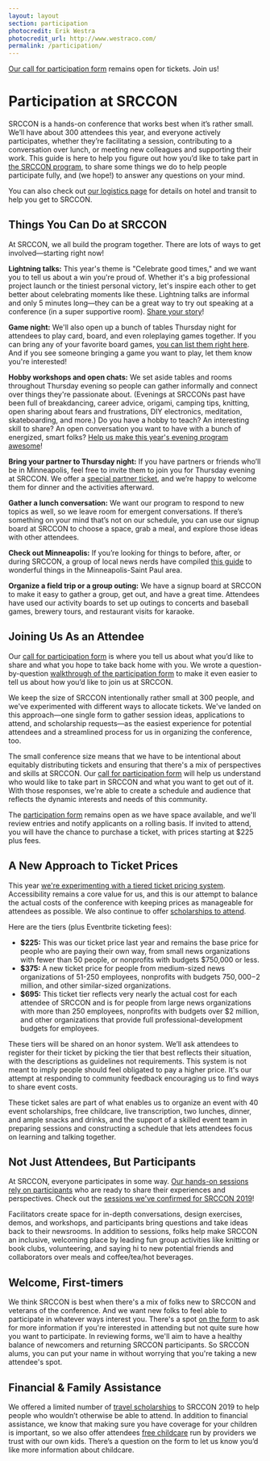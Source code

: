 ```yaml
---
layout: layout
section: participation
photocredit: Erik Westra
photocredit_url: http://www.westraco.com/
permalink: /participation/
---
```


<p class="big-lead"><a href="/participation/form/">Our call for participation form</a> remains open for tickets. Join us!</p>

# Participation at SRCCON

SRCCON is a hands-on conference that works best when it’s rather small. We’ll have about 300 attendees this year, and everyone actively participates, whether they’re facilitating a session, contributing to a conversation over lunch, or meeting new colleagues and supporting their work. This guide is here to help you figure out how you’d like to take part in [the SRCCON program](/program), to share some things we do to help people participate fully, and (we hope!) to answer any questions on your mind.

You can also check out [our logistics page](/logistics) for details on hotel and transit to help you get to SRCCON.

## Things You Can Do at SRCCON

At SRCCON, we all build the program together. There are lots of ways to get involved—starting right now!

**Lightning talks:** This year's theme is "Celebrate good times," and we want you to tell us about a win you're proud of. Whether it's a big professional project launch or the tiniest personal victory, let's inspire each other to get better about celebrating moments like these. Lightning talks are informal and only 5 minutes long—they can be a great way to try out speaking at a conference (in a super supportive room). [Share your story](https://docs.google.com/forms/d/e/1FAIpQLScUarPMJ2Ckz14sJfJ7JE5nJJBD6zPKCmRA_YkM2YU713hOxg/viewform)!

**Game night:** We'll also open up a bunch of tables Thursday night for attendees to play card, board, and even roleplaying games together. If you can bring any of your favorite board games, [you can list them right here](https://etherpad.opennews.org/p/2019-game-night). And if you see someone bringing a game you want to play, let them know you're interested!

**Hobby workshops and open chats:** We set aside tables and rooms throughout Thursday evening so people can gather informally and connect over things they're passionate about. (Evenings at SRCCONs past have been full of breakdancing, career advice, origami, camping tips, knitting, open sharing about fears and frustrations, DIY electronics, meditation, skateboarding, and more.) Do you have a hobby to teach? An interesting skill to share? An open conversation you want to have with a bunch of energized, smart folks? [Help us make this year's evening program awesome](https://docs.google.com/forms/d/e/1FAIpQLSdDTruyDOizKy-0j9ZDuwM0Bv1uMJI-lY0LWpxk_TmHfUZRAA/viewform)!

**Bring your partner to Thursday night:** If you have partners or friends who’ll be in Minneapolis, feel free to invite them to join you for Thursday evening at SRCCON. We offer a [special partner ticket](https://www.eventbrite.com/e/srccon-2019-tickets-61642701981?discount=partner), and we’re happy to welcome them for dinner and the activities afterward.

**Gather a lunch conversation:** We want our program to respond to new topics as well, so we leave room for emergent conversations. If there’s something on your mind that’s not on our schedule, you can use our signup board at SRCCON to choose a space, grab a meal, and explore those ideas with other attendees.

**Check out Minneapolis:** If you’re looking for things to before, after, or during SRCCON, a group of local news nerds have compiled [this guide](/local-guide) to wonderful things in the Minneapolis-Saint Paul area.

**Organize a field trip or a group outing:** We have a signup board at SRCCON to make it easy to gather a group, get out, and have a great time. Attendees have used our activity boards to set up outings to concerts and baseball games, brewery tours, and restaurant visits for karaoke.


## Joining Us As an Attendee

Our [call for participation form](/participation/form/) is where you tell us about what you’d like to share and what you hope to take back home with you. We wrote a question-by-question [walkthrough of the participation form](https://opennews.org/blog/srccon2019-participation-howto/) to make it even easier to tell us about how you’d like to join us at SRCCON.

We keep the size of SRCCON intentionally rather small at 300 people, and we've experimented with different ways to allocate tickets. We've landed on this approach—one single form to gather session ideas, applications to attend, and scholarship requests—as the easiest experience for potential attendees and a streamlined process for us in organizing the conference, too.

The small conference size means that we have to be intentional about equitably distributing tickets and ensuring that there's a mix of perspectives and skills at SRCCON. Our [call for participation form](/participation/form/) will help us understand who would like to take part in SRCCON and what you want to get out of it. With those responses, we're able to create a schedule and audience that reflects the dynamic interests and needs of this community.

The [participation form](/participation/form/) remains open as we have space available, and we'll review entries and notify applicants on a rolling basis. If invited to attend, you will have the chance to purchase a ticket, with prices starting at $225 plus fees.

## A New Approach to Ticket Prices

This year [we're experimenting with a tiered ticket pricing system](https://opennews.org/blog/srccon-2019-launch). Accessibility remains a core value for us, and this is our attempt to balance the actual costs of the conference with keeping prices as manageable for attendees as possible. We also continue to offer [scholarships to attend](/scholarships).

Here are the tiers (plus Eventbrite ticketing fees):

* **$225:** This was our ticket price last year and remains the base price for people who are paying their own way, from small news organizations with fewer than 50 people, or nonprofits with budgets $750,000 or less.
* **$375:** A new ticket price for people from medium-sized news organizations of 51-250 employees, nonprofits with budgets $750,000-$2 million, and other similar-sized organizations.
* **$695:** This ticket tier reflects very nearly the actual cost for each attendee of SRCCON and is for people from large news organizations with more than 250 employees, nonprofits with budgets over $2 million, and other organizations that provide full professional-development budgets for employees.

These tiers will be shared on an honor system. We’ll ask attendees to register for their ticket by picking the tier that best reflects their situation, with the descriptions as guidelines not requirements. This system is not meant to imply people should feel obligated to pay a higher price. It's our attempt at responding to community feedback encouraging us to find ways to share event costs.
 
These ticket sales are part of what enables us to organize an event with 40 event scholarships, free childcare, live transcription, two lunches, dinner, and ample snacks and drinks, and the support of a skilled event team in preparing sessions and constructing a schedule that lets attendees focus on learning and talking together. 

## Not Just Attendees, But Participants

At SRCCON, everyone participates in some way. [Our hands-on sessions rely on participants](/program) who are ready to share their experiences and perspectives. Check out the [sessions we've confirmed for SRCCON 2019](/sessions)!

Facilitators create space for in-depth conversations, design exercises, demos, and workshops, and participants bring questions and take ideas back to their newsrooms. In addition to sessions, folks help make SRCCON an inclusive, welcoming place by leading fun group activities like knitting or book clubs, volunteering, and saying hi to new potential friends and collaborators over meals and coffee/tea/hot beverages.

## Welcome, First-timers

We think SRCCON is best when there's a mix of folks new to SRCCON and veterans of the conference. And we want new folks to feel able to participate in whatever ways interest you. There's a spot [on the form](/participation/form/) to ask for more information if you're interested in attending but not quite sure how you want to participate. In reviewing forms, we'll aim to have a healthy balance of newcomers and returning SRCCON participants. So SRCCON alums, you can put your name in without worrying that you're taking a new attendee's spot.

## Financial & Family Assistance

We offered a limited number of [travel scholarships](/scholarships) to SRCCON 2019 to help people who wouldn’t otherwise be able to attend. In addition to financial assistance, we know that making sure you have coverage for your children is important, so we also offer attendees [free childcare](/childcare) run by providers we trust with our own kids. There’s a question on the form to let us know you’d like more information about childcare.
